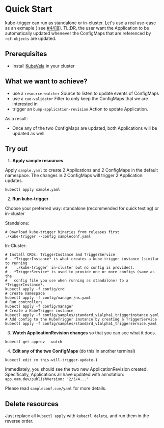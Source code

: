 # Quick Start

kube-trigger can run as standalone or in-cluster. Let's use a real use-case as an exmaple (
see [#4418](https://github.com/kubevela/kubevela/issues/4418)). TL;DR, the user want the Application to be automatically
updated whenever the ConfigMaps that are referenced by `ref-objects` are updated.

## Prerequisites

- Install [KubeVela](https://kubevela.net/docs/install) in your cluster

## What we want to achieve?

- use a `resource-watcher` Source to listen to update events of ConfigMaps
- use a `cue-validator` Filter to only keep the ConfigMaps that we are interested in
- trigger an `bump-application-revision` Action to update Application.

As a result:

- Once any of the two ConfigMaps are updated, both Applications will be updated as well.

## Try out

1. **Apply sample resources**

Apply `sample.yaml` to create 2 Applications and 2 ConfigMaps in the default namespace. The changes in 2 ConfigMaps will
trigger 2 Application updates.

```shell
kubectl apply sample.yaml
```

2. **Run kube-trigger**

Choose your preferred way: standalone (recommended for quick testing) or in-cluster

Standalone:

```shell
# Download kube-trigger binaries from releases first
./kube-trigger --config sampleconf.yaml
```

In-Cluster:

```shell
# Install CRDs: TriggerInstance and TriggerService
# - *TriggerInstance* is what creates a kube-trigger instance (similar to running 
#   `./kube-trigger` in-cluster but no config is provided). 
# - *TriggerService* is used to provide one or more configs (same as the
#   config file you use when running as standalone) to a *TriggerInstance*.
kubectl apply -f config/crd
# Create namespace
kubectl apply -f config/manager/ns.yaml
# Run controllers
kubectl apply -f config/manager
# Create a KubeTrigger instance
kubectl apply -f config/samples/standard_v1alpha1_triggerinstance.yaml
# Add config to the KubeTrigger instance by creating a TriggerService
kubectl apply -f config/samples/standard_v1alpha1_triggerservice.yaml
```

3. **Watch ApplicationRevision changes** so that you can see what it does.

```shell
kubectl get apprev --watch
```

4. **Edit any of the two ConfigMaps** (do this in another terminal)

```shell
kubectl edit cm this-will-trigger-update-1
```

Immediately, you should see the two new ApplicationRevision created. Specifically, Applications all have updated with
annotation: `app.oam.dev/publishVersion: '2/3/4...'`

Please read `sampleconf.cue/yaml` for more details.

## Delete resources

Just replace all `kubectl apply` with `kubectl delete`, and run them in the reverse order.